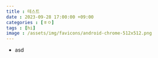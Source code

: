 ```yaml
---
title : 테스트
date : 2023-09-28 17:00:00 +09:00
categories : [ㅎㅇ]
tags : [hi]
image : /assets/img/favicons/android-chrome-512x512.png
---
```

- asd
